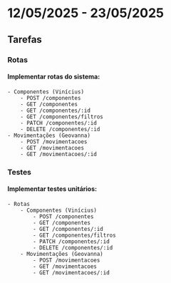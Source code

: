 # 12/05/2025 - 23/05/2025

## Tarefas

### Rotas

#### Implementar rotas do sistema:
    - Componentes (Vinícius)
        - POST /componentes
        - GET /componentes
        - GET /componentes/:id
        - GET /componentes/filtros
        - PATCH /componentes/:id
        - DELETE /componentes/:id
    - Movimentações (Geovanna)
        - POST /movimentacoes
        - GET /movimentacoes
        - GET /movimentacoes/:id

### Testes

#### Implementar testes unitários:

    - Rotas
        - Componentes (Vinícius)
            - POST /componentes
            - GET /componentes
            - GET /componentes/:id
            - GET /componentes/filtros
            - PATCH /componentes/:id
            - DELETE /componentes/:id
        - Movimentações (Geovanna)
            - POST /movimentacoes
            - GET /movimentacoes
            - GET /movimentacoes/:id
